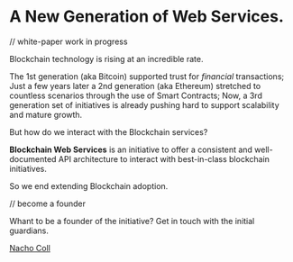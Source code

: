 # A New Generation of Web Services.

// white-paper work in progress

Blockchain technology is rising at an incredible rate. 

The 1st generation (aka Bitcoin) supported trust for *financial* transactions; Just a few years later a 2nd generation (aka Ethereum) stretched to countless scenarios through the use of Smart Contracts; Now, a 3rd generation set of initiatives is already pushing hard to support scalability and mature growth.

But how do we interact with the Blockchain services? 

**Blockchain Web Services** is an initiative to offer a consistent and well-documented API architecture to interact with best-in-class blockchain initiatives. 

So we end extending Blockchain adoption.

// become a founder

Whant to be a founder of the initiative? Get in touch with the initial guardians.

[Nacho Coll](https://www.linkedin.com/in/nacho-coll/)
